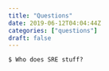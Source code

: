 ```yaml
---
title: "Questions"
date: 2019-06-12T04:04:44Z
categories: ["questions"]
draft: false
---
```


```
$ Who does SRE stuff?

``` 